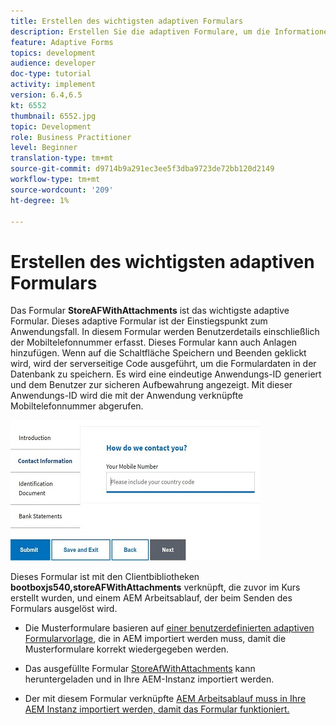 ```yaml
---
title: Erstellen des wichtigsten adaptiven Formulars
description: Erstellen Sie die adaptiven Formulare, um die Informationen zum Antragsteller und das adaptive Formular zum Abrufen des gespeicherten adaptiven Formulars zu erfassen.
feature: Adaptive Forms
topics: development
audience: developer
doc-type: tutorial
activity: implement
version: 6.4,6.5
kt: 6552
thumbnail: 6552.jpg
topic: Development
role: Business Practitioner
level: Beginner
translation-type: tm+mt
source-git-commit: d9714b9a291ec3ee5f3dba9723de72bb120d2149
workflow-type: tm+mt
source-wordcount: '209'
ht-degree: 1%

---
```



# Erstellen des wichtigsten adaptiven Formulars

Das Formular **StoreAFWithAttachments** ist das wichtigste adaptive Formular. Dieses adaptive Formular ist der Einstiegspunkt zum Anwendungsfall. In diesem Formular werden Benutzerdetails einschließlich der Mobiltelefonnummer erfasst. Dieses Formular kann auch Anlagen hinzufügen. Wenn auf die Schaltfläche Speichern und Beenden geklickt wird, wird der serverseitige Code ausgeführt, um die Formulardaten in der Datenbank zu speichern. Es wird eine eindeutige Anwendungs-ID generiert und dem Benutzer zur sicheren Aufbewahrung angezeigt. Mit dieser Anwendungs-ID wird die mit der Anwendung verknüpfte Mobiltelefonnummer abgerufen.

![Hauptantragsformular](assets/6552.JPG)

Dieses Formular ist mit den Clientbibliotheken **bootboxjs540,storeAFWithAttachments** verknüpft, die zuvor im Kurs erstellt wurden, und einem AEM Arbeitsablauf, der beim Senden des Formulars ausgelöst wird.


* Die Musterformulare basieren auf [einer benutzerdefinierten adaptiven Formularvorlage](assets/custom-template-with-page-component.zip), die in AEM importiert werden muss, damit die Musterformulare korrekt wiedergegeben werden.

* Das ausgefüllte Formular [StoreAfWithAttachments](assets/store-af-with-attachments-form.zip) kann heruntergeladen und in Ihre AEM-Instanz importiert werden.

* Der mit diesem Formular verknüpfte [AEM Arbeitsablauf muss in Ihre AEM Instanz importiert werden, damit das Formular funktioniert.](assets/workflow-model-store-af-with-attachments.zip)



